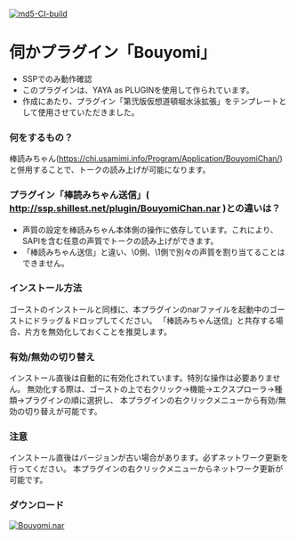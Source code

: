 [![md5-CI-build](https://github.com/apxxxxxxe/Bouyomi/actions/workflows/md5-CI-build.yaml/badge.svg)](https://github.com/apxxxxxxe/Bouyomi/actions/workflows/md5-CI-build.yaml)
# 伺かプラグイン「Bouyomi」

- SSPでのみ動作確認
- このプラグインは、YAYA as PLUGINを使用して作られています。
- 作成にあたり、プラグイン「第弐版仮想道頓堀水泳拡張」をテンプレートとして使用させていただきました。

### 何をするもの？
棒読みちゃん(https://chi.usamimi.info/Program/Application/BouyomiChan/)
と併用することで、トークの読み上げが可能になります。

### プラグイン「棒読みちゃん送信」( http://ssp.shillest.net/plugin/BouyomiChan.nar )との違いは？
- 声質の設定を棒読みちゃん本体側の操作に依存しています。これにより、SAPIを含む任意の声質でトークの読み上げができます。
- 「棒読みちゃん送信」と違い、\0側、\1側で別々の声質を割り当てることはできません。

### インストール方法
ゴーストのインストールと同様に、本プラグインのnarファイルを起動中のゴーストにドラッグ＆ドロップしてください。
「棒読みちゃん送信」と共存する場合、片方を無効化しておくことを推奨します。

### 有効/無効の切り替え
インストール直後は自動的に有効化されています。特別な操作は必要ありません。
無効化する際は、ゴーストの上で右クリック→機能→エクスプローラ→種類→プラグインの順に選択し、
本プラグインの右クリックメニューから有効/無効の切り替えが可能です。

### 注意
インストール直後はバージョンが古い場合があります。必ずネットワーク更新を行ってください。
本プラグインの右クリックメニューからネットワーク更新が可能です。

### ダウンロード
[![Bouyomi.nar](https://img.shields.io/github/downloads/apxxxxxxe/Bouyomi/total?color=%2367ab7b&label=Bouyomi.nar&logo=github)](https://github.com/apxxxxxxe/Bouyomi/releases/latest/download/Bouyomi.nar) 
